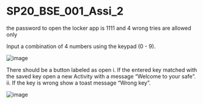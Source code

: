 # SP20_BSE_001_Assi_2
the password to open the locker app is 1111
and 4 wrong tries are allowed only 

Input a combination of 4 numbers using the keypad (0 - 9).

![image](https://user-images.githubusercontent.com/68015534/164984096-b485b2d6-ddd8-4b57-bfa4-9c49adf45b82.png)

There should be a button labeled as open
i. If the entered key matched with the saved key open a new Activity with a message
“Welcome to your safe”.
ii. If the key is wrong show a toast message “Wrong key”.

![image](https://user-images.githubusercontent.com/68015534/164984104-b688e0b0-7fad-4686-9bd6-5278fd7a01e7.png)
